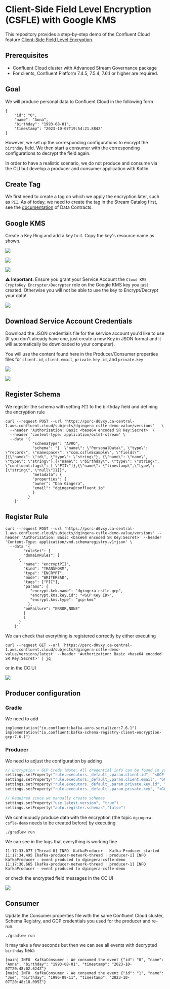 # Client-Side Field Level Encryption (CSFLE) with Google KMS

This repository provides a step-by-step demo of the Confluent Cloud feature [Client-Side Field Level Encryption](https://docs.confluent.io/cloud/current/clusters/csfle/overview.html).

## Prerequisites

* Confluent Cloud cluster with Advanced Stream Governance package
* For clients, Confluent Platform 7.4.5, 7.5.4, 7.6.1 or higher are required.

## Goal

We will produce personal data to Confluent Cloud in the following form 
```
{
    "id": "0",
    "name": "Anna",
    "birthday": "1993-08-01",
    "timestamp": "2023-10-07T19:54:21.884Z"
}
```
However, we set up the corresponding configurations to encrypt the `birthday` field.
We then start a consumer with the corresponding configurations to decrypt the field again.

In order to have a realistic scenario, we do not produce and consume via the CLI but develop a
producer and consumer application with Kotlin.

## Create Tag

We first need to create a tag on which we apply the encryption later, such as `PII`.
As of today, we need to create the tag in the Stream Catalog first, see the [documentation](https://docs.confluent.io/platform/current/schema-registry/fundamentals/data-contracts.html#tags) of Data Contracts.

## Google KMS

Create a Key Ring and add a key to it. Copy the key's resource name as shown.

![](images/create_keyring.jpg)

![](images/create_key.jpg)

![](images/key_resource_name.jpg)

:warning: **Important:** Ensure you grant your Service Account the `Cloud KMS CryptoKey Encrypter/Decrypter` role on the Google KMS key you just created. Otherwise you will not be able to use the key to Encrypt/Decrypt your data!

![](images/gcp_kms_grant_role.jpg)

## Download Service Account Credentials

Download the JSON credentials file for the service account you'd like to use (If you don't already have one, just create a new Key in JSON format and it will automatically be downloaded to your computer). 

You will use the content found here in the Producer/Consumer properties files for `client.id`, `client.email`, `private.key.id`, and `private.key`

![](images/create_SA_Key.jpg)

![](images/create_json.jpg)

## Register Schema

We register the schema with setting `PII` to the birthday field and defining the encryption rule

```shell
curl --request POST --url 'https://psrc-d0vxy.ca-central-1.aws.confluent.cloud/subjects/dgingera-csfle-demo-value/versions'   \
  --header 'Authorization: Basic <base64 encoded SR Key:Secret>' \ 
  --header 'content-type: application/octet-stream' \
  --data '{
            "schemaType": "AVRO",
            "schema": "{  \"name\": \"PersonalData\", \"type\": \"record\", \"namespace\": \"com.csfleExample\", \"fields\": [{\"name\": \"id\", \"type\": \"string\"}, {\"name\": \"name\", \"type\": \"string\"},{\"name\": \"birthday\", \"type\": \"string\", \"confluent:tags\": [ \"PII\"]},{\"name\": \"timestamp\",\"type\": [\"string\", \"null\"]}]}",
            "metadata": {
            "properties": {
            "owner": "Dan Gingera",
            "email": "dgingera@confluent.io"
            }
          }
    }' 
```
## Register Rule

```shell
curl --request POST --url 'https://psrc-d0vxy.ca-central-1.aws.confluent.cloud/subjects/dgingera-csfle-demo-value/versions' --header 'Authorization: Basic <base64 encoded SR Key:Secret>' --header 'Content-Type: application/vnd.schemaregistry.v1+json' \
  --data '{
        "ruleSet": {
        "domainRules": [
      {
        "name": "encryptPII",
        "kind": "TRANSFORM",
        "type": "ENCRYPT",
        "mode": "WRITEREAD",
        "tags": ["PII"],
        "params": {
           "encrypt.kek.name": "dgingera-csfle-gcp",
           "encrypt.kms.key.id": "<GCP Key ID>",
           "encrypt.kms.type": "gcp-kms"
          },
        "onFailure": "ERROR,NONE"
        }
        ]
      } 
    }'
```

We can check that everything is registered correctly by either executing
```shell
curl --request GET --url 'https://psrc-d0vxy.ca-central-1.aws.confluent.cloud/subjects/dgingera-csfle-demo-value/versions/latest' --header 'Authorization: Basic <base64 encoded SR Key:Secret>' | jq
```

or in the CC UI

![](images/CCEncryptionRule.png)

## Producer configuration

### Gradle
We need to add
```shell
implementation("io.confluent:kafka-avro-serializer:7.6.1")
implementation("io.confluent:kafka-schema-registry-client-encryption-gcp:7.6.1")
```

### Producer
We need to adjust the configuration by adding
```kotlin
// Encryption + GCP Creds (Note: All credential info can be found in your Service account's credential JSON file we downloaded in the earlier step)
settings.setProperty("rule.executors._default_.param.client.id", "<GCP Client ID>")
settings.setProperty("rule.executors._default_.param.client.email", "GCP Client Email")
settings.setProperty("rule.executors._default_.param.private.key.id", "<GCP Private Key ID>")
settings.setProperty("rule.executors._default_.param.private.key", "<GCP Private Key Material>")

// Required since we manually create schemas
settings.setProperty("use.latest.version", "true")
settings.setProperty("auto.register.schemas","false")
```

We continuously produce data with the encryption (the topic `dgingera-csfle-demo` needs to be created before) by executing
```
./gradlew run
```

We can see in the logs that everything is working fine
```shell
11:17:33.077 [Thread-0] INFO  KafkaProducer - Kafka Producer started
11:17:34.495 [kafka-producer-network-thread | producer-1] INFO  KafkaProducer - event produced to dgingera-csfle-demo
11:17:36.665 [kafka-producer-network-thread | producer-1] INFO  KafkaProducer - event produced to dgingera-csfle-demo
```

or check the encrypted field messages in the CC UI

![](images/cc_ui_consume.jpg)

## Consumer

Update the Consumer properties file with the same Confluent Cloud cluster, Schema Registry, and GCP credentials you used for the producer and re-run.
```
./gradlew run
```

It may take a few seconds but then we can see all events with decrypted `birthday`
field:

```shell
[main] INFO  KafkaConsumer - We consumed the event {"id": "0", "name": "Anna", "birthday": "1993-08-01", "timestamp": "2023-10-07T20:48:02.624Z"}
[main] INFO  KafkaConsumer - We consumed the event {"id": "1", "name": "Joe", "birthday": "1996-09-11", "timestamp": "2023-10-07T20:48:18.005Z"}
```
